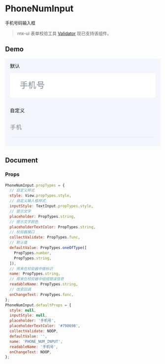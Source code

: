 # PhoneNumInput

手机号码输入框

> rnx-ui 表单校验工具 [Validator](https://github.com/dragonwong/rnx-ui/tree/master/util/Validator) 现已支持该组件。

## Demo

![](demo.png)

## Document

### Props

```js
PhoneNumInput.propTypes = {
  // 自定义样式
  style: View.propTypes.style,
  // 自定义输入框样式
  inputStyle: TextInput.propTypes.style,
  // 提示文字
  placeholder: PropTypes.string,
  // 提示文字颜色
  placeholderTextColor: PropTypes.string,
  // 校验器接口
  collectValidate: PropTypes.func,
  // 默认值
  defaultValue: PropTypes.oneOfType([
    PropTypes.number,
    PropTypes.string,
  ]),
  // 用来在校验器中做标识
  name: PropTypes.string,
  // 用来在校验器中组成错误信息
  readableName: PropTypes.string,
  // 改变回调
  onChangeText: PropTypes.func,
};
PhoneNumInput.defaultProps = {
  style: null,
  inputStyle: null,
  placeholder: '手机号',
  placeholderTextColor: '#798698',
  collectValidate: NOOP,
  defaultValue: '',
  name: 'PHONE_NUM_INPUT',
  readableName: '手机号',
  onChangeText: NOOP,
};
```
